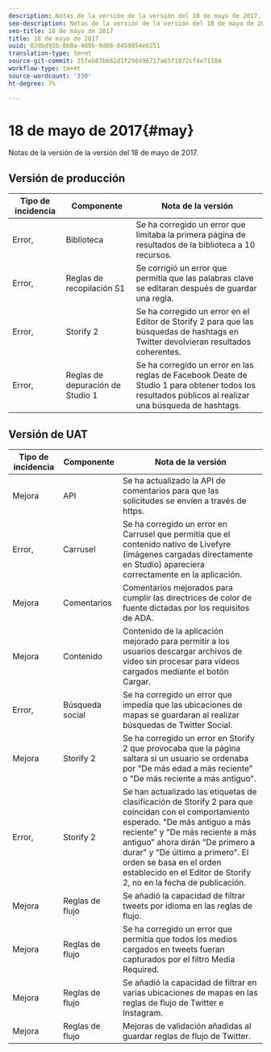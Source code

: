 ```yaml
---
description: Notas de la versión de la versión del 18 de mayo de 2017.
seo-description: Notas de la versión de la versión del 18 de mayo de 2017.
seo-title: 18 de mayo de 2017
title: 18 de mayo de 2017
uuid: 02dbd95b-0b8a-4d8b-9d08-8459854e6251
translation-type: tm+mt
source-git-commit: 35feb87bb82d1f298496717a65f1972cf4e71104
workflow-type: tm+mt
source-wordcount: '330'
ht-degree: 7%

---
```



# 18 de mayo de 2017{#may}

Notas de la versión de la versión del 18 de mayo de 2017.

## Versión de producción

| **Tipo de incidencia** | **Componente** | **Nota de la versión** |
|---|---|---|
| Error, | Biblioteca | Se ha corregido un error que limitaba la primera página de resultados de la biblioteca a 10 recursos. |
| Error, | Reglas de recopilación S1 | Se corrigió un error que permitía que las palabras clave se editaran después de guardar una regla. |
| Error, | Storify 2 | Se ha corregido un error en el Editor de Storify 2 para que las búsquedas de hashtags en Twitter devolvieran resultados coherentes. |
| Error, | Reglas de depuración de Studio 1 | Se ha corregido un error en las reglas de Facebook Deate de Studio 1 para obtener todos los resultados públicos al realizar una búsqueda de hashtags. |

## Versión de UAT

| **Tipo de incidencia** | **Componente** | **Nota de la versión** |
|---|---|---|
| Mejora | API | Se ha actualizado la API de comentarios para que las solicitudes se envíen a través de https. |
| Error, | Carrusel | Se ha corregido un error en Carrusel que permitía que el contenido nativo de Livefyre (imágenes cargadas directamente en Studio) apareciera correctamente en la aplicación. |
| Mejora | Comentarios | Comentarios mejorados para cumplir las directrices de color de fuente dictadas por los requisitos de ADA. |
| Mejora | Contenido | Contenido de la aplicación mejorado para permitir a los usuarios descargar archivos de vídeo sin procesar para vídeos cargados mediante el botón Cargar. |
| Error, | Búsqueda social | Se ha corregido un error que impedía que las ubicaciones de mapas se guardaran al realizar búsquedas de Twitter Social. |
| Mejora | Storify 2 | Se ha corregido un error en Storify 2 que provocaba que la página saltara si un usuario se ordenaba por &quot;De más edad a más reciente&quot; o &quot;De más reciente a más antiguo&quot;. |
| Error, | Storify 2 | Se han actualizado las etiquetas de clasificación de Storify 2 para que coincidan con el comportamiento esperado. &quot;De más antiguo a más reciente&quot; y &quot;De más reciente a más antiguo&quot; ahora dirán &quot;De primero a durar&quot; y &quot;De último a primero&quot;. El orden se basa en el orden establecido en el Editor de Storify 2, no en la fecha de publicación. |
| Mejora | Reglas de flujo | Se añadió la capacidad de filtrar tweets por idioma en las reglas de flujo. |
| Mejora | Reglas de flujo | Se ha corregido un error que permitía que todos los medios cargados en tweets fueran capturados por el filtro Media Required. |
| Mejora | Reglas de flujo | Se añadió la capacidad de filtrar en varias ubicaciones de mapas en las reglas de flujo de Twitter e Instagram. |
| Mejora | Reglas de flujo | Mejoras de validación añadidas al guardar reglas de flujo de Twitter. |

